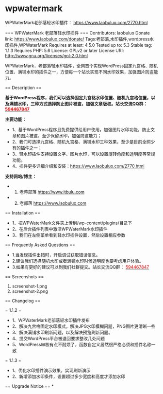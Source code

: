 # wpwatermark
WPWaterMark老部落轻水印插件： https://www.laobuluo.com/2770.html

=== WPWaterMark 老部落轻水印插件 ===
Contributors: laobuluo
Donate link: https://www.laobuluo.com/donate/
Tags:老部落,水印插件,wordpress水印插件,WPWaterMark
Requires at least: 4.5.0
Tested up to: 5.3
Stable tag: 1.1.3
Requires PHP: 5.6
License: GPLv2 or later
License URI: http://www.gnu.org/licenses/gpl-2.0.html

WPWaterMark，老部落轻水印插件，全网首个实现WordPress固定九宫格、随机位置、满铺水印的插件之一，方便每一个站长实现不同水印效果，加强图片防盗能力。

== Description ==

<strong>基于WordPress程序，我们可以选择固定九宫格水印位置、随机九宫格位置，以及满铺水印，三种方式选择防止图片被盗，加强文章版权。站长交流QQ群： <a href="https://jq.qq.com/?_wv=1027&k=5gBE7Pt" target="_blank"> <font color="red">594467847</font></a></strong>

<strong>主要功能：</strong>

* 1、基于WordPress程序且免费提供给用户使用，加强图片水印功能，防止文章和图片被盗，至少保留水印，加强防盗能力；
* 2、我们可选择九宫格、随机九宫格、满铺水印三种效果，至少是目前全网少有的插件之一；
* 3、轻水印插件支持设置文字、图片水印，可以设置旋转角度和透明度等常规功能。
* 4、插件更多详细介绍和安装：<a href="https://www.laobuluo.com/2770.html" target="_blank" >https://www.laobuluo.com/2770.html</a>


<strong>支持网站/博主：</strong>
* 1. 老蒋部落 <a href="https://www.itbulu.com" target="_blank" >https://www.itbulu.com</a>
* 2. 老部落 <a href="https://www.laobuluo.com" target="_blank" >https://www.laobuluo.com</a>

== Installation ==

* 1、把WPWaterMark文件夹上传到/wp-content/plugins/目录下<br />
* 2、在后台插件列表中激活WPWaterMark水印插件<br />
* 3、我们在左侧菜单看到轻水印插件设置，然后设置相应参数<br />

== Frequently Asked Questions ==

* 1.当发现插件出错时，开启调试获取错误信息。
* 2.建议我们选择随机水印或者满铺水印时候透明度也要考虑用户体验。
* 3.如果有更好的建议可以到我们社群提交。站长交流QQ群： <a href="https://jq.qq.com/?_wv=1027&k=5gBE7Pt" target="_blank"> <font color="red">594467847</font></a>

== Screenshots ==

1. screenshot-1.png
2. screenshot-2.png

== Changelog ==

= 1.1.2 =
* 1、WPWaterMark老部落轻水印插件发布
* 2、解决九宫格固定水印模式，解决JPG水印模糊问题，PNG图片更清晰一些
* 3、解决满铺水印刷新问题，以及解决预览刷新问题。
* 4、提交WordPress平台被退回要求整改几处问题
* 5、WordPress审核有点不耐烦了，函数自定义居然很严格必须和插件名称一致

= 1.1.3 =
* 1、优化水印插件演示效果，实现刷新演示
* 2、新增添加水印条件，设置超过多少宽度和高度才添加水印

== Upgrade Notice ==
* 
